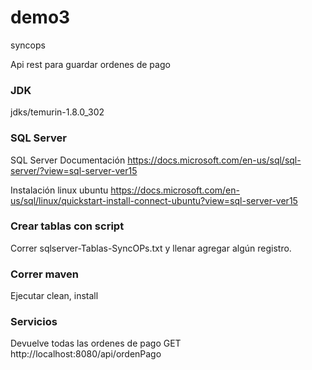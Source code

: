 # demo3
syncops

Api rest para guardar ordenes de pago



### JDK ###
jdks/temurin-1.8.0_302

### SQL Server ###
SQL Server Documentación
https://docs.microsoft.com/en-us/sql/sql-server/?view=sql-server-ver15

Instalación linux ubuntu
https://docs.microsoft.com/en-us/sql/linux/quickstart-install-connect-ubuntu?view=sql-server-ver15


### Crear tablas con script
Correr sqlserver-Tablas-SyncOPs.txt y llenar agregar algún registro.


### Correr maven
Ejecutar clean, install


### Servicios
Devuelve todas las ordenes de pago
GET http://localhost:8080/api/ordenPago
